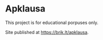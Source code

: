 # Apklausa

This project is for educational porpuses only.

Site published at https://brik.lt/apklausa.
